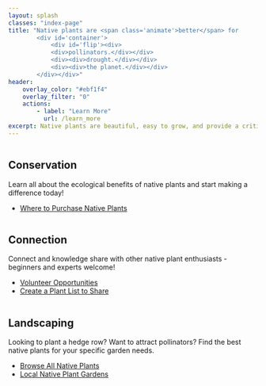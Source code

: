 ```yaml
---
layout: splash
classes: "index-page"
title: "Native plants are <span class='animate'>better</span> for 
        <div id='container'>
            <div id='flip'><div>
            <div>pollinators.</div></div>
            <div><div>drought.</div></div>
            <div><div>the planet.</div></div>
        </div></div>"    
header:
    overlay_color: "#ebf1f4"
    overlay_filter: "0"
    actions:
        - label: "Learn More"
          url: /learn_more
excerpt: Native plants are beautiful, easy to grow, and provide a critical foundation for our local ecosystem. 
---
```


<!-- 
This is the html template that Minimal Mistakes uses to display a Feature Row. 
We can't use Feature Row easily because Jekyll does not support Liquid variables in front matter. 
But to make use of the css, we will copy the struction and class names. 
TODO A future enhancement would be to use the actual jekyll template.
 
<div class="feature__wrapper">
    <div class="feature__item">
      <div class="archive__item">
          <div class="archive__item-teaser">
            <img src="/humboldtnativeplants/assets/splash/some-picture.jpg" alt="">
          </div>
        <div class="archive__item-body">
            <h2 class="archive__item-title">Title Goes Here</h2>
            <div class="archive__item-excerpt">
                Some text describing this Row Item
            </div>
            <p><a href="/humboldtnativeplants/#test-link" class="btn btn--primary">Read More</a></p>
        </div>
      </div>
    </div>
--->
<div class="feature__wrapper">
    <div class="feature__item">
      <div class="archive__item">
          <div class="archive__item-teaser">
            <img src="/humboldtnativeplants/assets/splash/some-picture.jpg" alt="">
          </div>
        <div class="archive__item-body">
            <h2 class="archive__item-title">Conservation</h2>
            <div class="archive__item-excerpt">
                <p> 
                    Learn all about the ecological benefits of native plants and start making a difference today!
                </p>
                <ul>
                    <li>
                        <a href="{{"/where_to_buy" | prepend:site.baseurl }}">
                            Where to Purchase Native Plants
                        </a>
                    </li>
                </ul>
            </div>
   <!--         <p><a href="/humboldtnativeplants/#test-link" class="btn btn--primary">Read More</a></p> -->
        </div>
      </div>
    </div>
    <div class="feature__item">
      <div class="archive__item">
          <div class="archive__item-teaser">
            <img src="/humboldtnativeplants/assets/splash/some-picture.jpg" alt="">
          </div>
        <div class="archive__item-body">
            <h2 class="archive__item-title">Connection</h2>
            <div class="archive__item-excerpt">
                Connect and knowledge share with other native plant enthusiasts - beginners and experts welcome!
            <ul>
                <li>
                    <a href="{{"/connection/volunteer" | prepend:site.baseurl }}">
                    Volunteer Opportunities
                    </a>
                </li>
                <li>
                    <a href="{{"/plant_list" | prepend:site.baseurl }}">
                    Create a Plant List to Share
                    </a>
                </li>
            </ul>
            </div>
   <!--         <p><a href="/humboldtnativeplants/#test-link" class="btn btn--primary">Read More</a></p> -->
        </div>
      </div>
    </div>
    <div class="feature__item">
      <div class="archive__item">
          <div class="archive__item-teaser">
            <img src="/humboldtnativeplants/assets/splash/some-picture.jpg" alt="">
          </div>
        <div class="archive__item-body">
            <h2 class="archive__item-title">Landscaping</h2>
            <div class="archive__item-excerpt">
            <p>
                Looking to plant a hedge row? Want to attract pollinators? Find the best native plants for your specific garden needs. 
            </p>
            <ul>
                <li>
                    <a href="{{"/plants" | prepend:site.baseurl }}">
                        Browse All Native Plants 
                    </a>
                </li>
                <li>
                    <a href="{{"/gardens" | prepend:site.baseurl }}">
                        Local Native Plant Gardens
                    </a>
                </li>
            </ul> 
           </div>
            <!-- <p><a href="/humboldtnativeplants/#test-link" class="btn btn--primary">Read More</a></p> -->
        </div>
      </div>
    </div>
</div>
